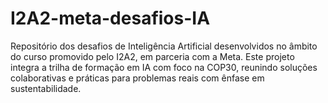 # I2A2-meta-desafios-IA
Repositório dos desafios de Inteligência Artificial desenvolvidos no âmbito do curso promovido pelo I2A2, em parceria com a Meta. Este projeto integra a trilha de formação em IA com foco na COP30, reunindo soluções colaborativas e práticas para problemas reais com ênfase em sustentabilidade.
